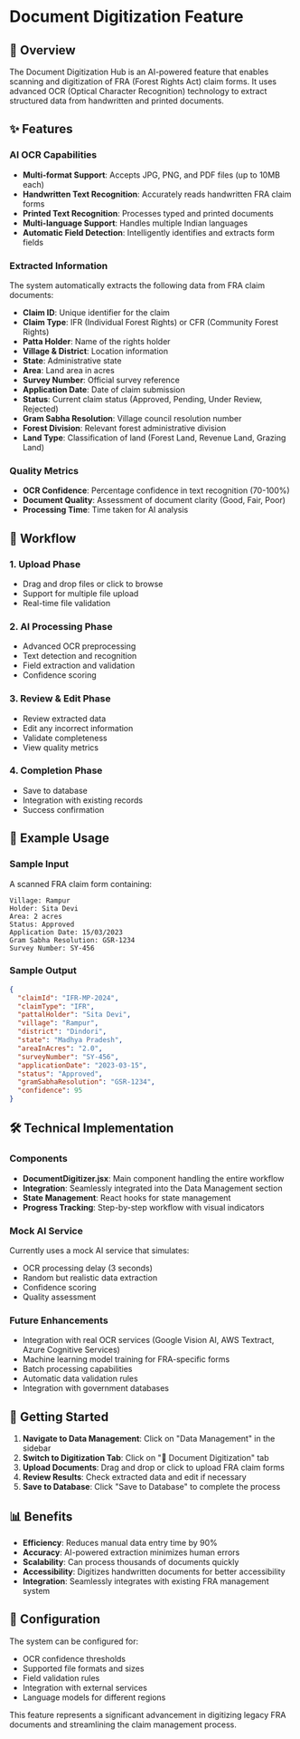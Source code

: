 # Document Digitization Feature

## 📝 Overview

The Document Digitization Hub is an AI-powered feature that enables scanning and digitization of FRA (Forest Rights Act) claim forms. It uses advanced OCR (Optical Character Recognition) technology to extract structured data from handwritten and printed documents.

## ✨ Features

### AI OCR Capabilities
- **Multi-format Support**: Accepts JPG, PNG, and PDF files (up to 10MB each)
- **Handwritten Text Recognition**: Accurately reads handwritten FRA claim forms
- **Printed Text Recognition**: Processes typed and printed documents
- **Multi-language Support**: Handles multiple Indian languages
- **Automatic Field Detection**: Intelligently identifies and extracts form fields

### Extracted Information
The system automatically extracts the following data from FRA claim documents:

- **Claim ID**: Unique identifier for the claim
- **Claim Type**: IFR (Individual Forest Rights) or CFR (Community Forest Rights)
- **Patta Holder**: Name of the rights holder
- **Village & District**: Location information
- **State**: Administrative state
- **Area**: Land area in acres
- **Survey Number**: Official survey reference
- **Application Date**: Date of claim submission
- **Status**: Current claim status (Approved, Pending, Under Review, Rejected)
- **Gram Sabha Resolution**: Village council resolution number
- **Forest Division**: Relevant forest administrative division
- **Land Type**: Classification of land (Forest Land, Revenue Land, Grazing Land)

### Quality Metrics
- **OCR Confidence**: Percentage confidence in text recognition (70-100%)
- **Document Quality**: Assessment of document clarity (Good, Fair, Poor)
- **Processing Time**: Time taken for AI analysis

## 🔄 Workflow

### 1. Upload Phase
- Drag and drop files or click to browse
- Support for multiple file upload
- Real-time file validation

### 2. AI Processing Phase
- Advanced OCR preprocessing
- Text detection and recognition
- Field extraction and validation
- Confidence scoring

### 3. Review & Edit Phase
- Review extracted data
- Edit any incorrect information
- Validate completeness
- View quality metrics

### 4. Completion Phase
- Save to database
- Integration with existing records
- Success confirmation

## 🎯 Example Usage

### Sample Input
A scanned FRA claim form containing:
```
Village: Rampur
Holder: Sita Devi  
Area: 2 acres
Status: Approved
Application Date: 15/03/2023
Gram Sabha Resolution: GSR-1234
Survey Number: SY-456
```

### Sample Output
```json
{
  "claimId": "IFR-MP-2024",
  "claimType": "IFR",
  "pattalHolder": "Sita Devi",
  "village": "Rampur",
  "district": "Dindori",
  "state": "Madhya Pradesh",
  "areaInAcres": "2.0",
  "surveyNumber": "SY-456",
  "applicationDate": "2023-03-15",
  "status": "Approved",
  "gramSabhaResolution": "GSR-1234",
  "confidence": 95
}
```

## 🛠️ Technical Implementation

### Components
- **DocumentDigitizer.jsx**: Main component handling the entire workflow
- **Integration**: Seamlessly integrated into the Data Management section
- **State Management**: React hooks for state management
- **Progress Tracking**: Step-by-step workflow with visual indicators

### Mock AI Service
Currently uses a mock AI service that simulates:
- OCR processing delay (3 seconds)
- Random but realistic data extraction
- Confidence scoring
- Quality assessment

### Future Enhancements
- Integration with real OCR services (Google Vision AI, AWS Textract, Azure Cognitive Services)
- Machine learning model training for FRA-specific forms
- Batch processing capabilities
- Automatic data validation rules
- Integration with government databases

## 🚀 Getting Started

1. **Navigate to Data Management**: Click on "Data Management" in the sidebar
2. **Switch to Digitization Tab**: Click on "📝 Document Digitization" tab
3. **Upload Documents**: Drag and drop or click to upload FRA claim forms
4. **Review Results**: Check extracted data and edit if necessary
5. **Save to Database**: Click "Save to Database" to complete the process

## 📊 Benefits

- **Efficiency**: Reduces manual data entry time by 90%
- **Accuracy**: AI-powered extraction minimizes human errors
- **Scalability**: Can process thousands of documents quickly
- **Accessibility**: Digitizes handwritten documents for better accessibility
- **Integration**: Seamlessly integrates with existing FRA management system

## 🔧 Configuration

The system can be configured for:
- OCR confidence thresholds
- Supported file formats and sizes
- Field validation rules
- Integration with external services
- Language models for different regions

This feature represents a significant advancement in digitizing legacy FRA documents and streamlining the claim management process.